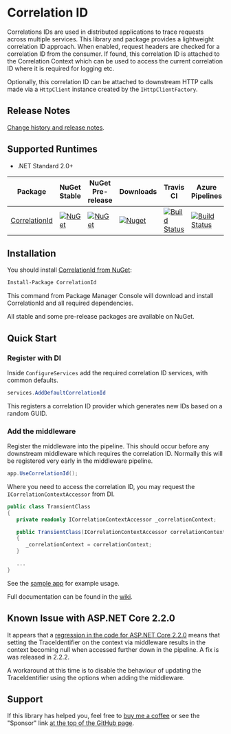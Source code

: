 # Correlation ID

Correlations IDs are used in distributed applications to trace requests across multiple services. This library and package provides a lightweight correlation ID approach. When enabled, request headers are checked for a correlation ID from the consumer. If found, this correlation ID is attached to the Correlation Context which can be used to access the current correlation ID where it is required for logging etc.

Optionally, this correlation ID can be attached to downstream HTTP calls made via a `HttpClient` instance created by the `IHttpClientFactory`.

## Release Notes

[Change history and release notes](https://stevejgordon.github.io/CorrelationId/releasenotes).

## Supported Runtimes
- .NET Standard 2.0+

| Package | NuGet Stable | NuGet Pre-release | Downloads | Travis CI | Azure Pipelines |
| ------- | ------------ | ----------------- | --------- | --------- | ----------------|
| [CorrelationId](https://www.nuget.org/packages/CorrelationId/) | [![NuGet](https://img.shields.io/nuget/v/CorrelationId.svg)](https://www.nuget.org/packages/CorrelationId) | [![NuGet](https://img.shields.io/nuget/vpre/CorrelationId.svg)](https://www.nuget.org/packages/CorrelationId) | [![Nuget](https://img.shields.io/nuget/dt/CorrelationId.svg)](https://www.nuget.org/packages/CorrelationId) | [![Build Status](https://travis-ci.org/stevejgordon/CorrelationId.svg?branch=master)](https://travis-ci.org/stevejgordon/CorrelationId) | [![Build Status](https://dev.azure.com/stevejgordon/CorrelationId/_apis/build/status/stevejgordon.CorrelationId?branchName=master)](https://dev.azure.com/stevejgordon/CorrelationId/_build/latest?definitionId=1&branchName=master) |

## Installation

You should install [CorrelationId from NuGet](https://www.nuget.org/packages/CorrelationId/):

```ps
Install-Package CorrelationId
```

This command from Package Manager Console will download and install CorrelationId and all required dependencies.

All stable and some pre-release packages are available on NuGet. 

## Quick Start

### Register with DI

Inside `ConfigureServices` add the required correlation ID services, with common defaults.

```csharp
services.AddDefaultCorrelationId
```

This registers a correlation ID provider which generates new IDs based on a random GUID.

### Add the middleware

Register the middleware into the pipeline. This should occur before any downstream middleware which requires the correlation ID. Normally this will be registered very early in the middleware pipeline.

```csharp
app.UseCorrelationId();
```

Where you need to access the correlation ID, you may request the `ICorrelationContextAccessor` from DI.

```csharp
public class TransientClass
{
   private readonly ICorrelationContextAccessor _correlationContext;

   public TransientClass(ICorrelationContextAccessor correlationContext)
   {
	  _correlationContext = correlationContext;
   }

   ...
}
```

See the [sample app](https://github.com/stevejgordon/CorrelationId/tree/master/samples/3.1/MvcSample) for example usage.

Full documentation can be found in the [wiki](https://github.com/stevejgordon/CorrelationId/wiki).

## Known Issue with ASP.NET Core 2.2.0

It appears that a [regression in the code for ASP.NET Core 2.2.0](https://github.com/aspnet/AspNetCore/issues/5144) means that setting the TraceIdentifier on the context via middleware results in the context becoming null when accessed further down in the pipeline. A fix is was released in 2.2.2.

A workaround at this time is to disable the behaviour of updating the TraceIdentifier using the options when adding the middleware.

## Support

If this library has helped you, feel free to [buy me a coffee](https://www.buymeacoffee.com/stevejgordon) or see the "Sponsor" link [at the top of the GitHub page](https://github.com/stevejgordon/CorrelationId).
